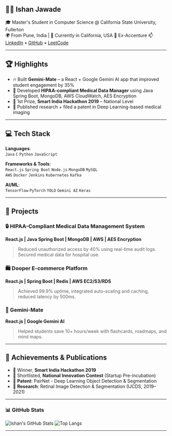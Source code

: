 ## 👨‍💻 Ishan Jawade

🎓 Master's Student in Computer Science @ California State University, Fullerton  
🌍 From Pune, India | 📍 Currently in California, USA
💼 Ex-Accenture 
📫 [LinkedIn](https://www.linkedin.com/in/ishanjawade/) • [GitHub](https://github.com/IshanJawade) • [LeetCode](https://leetcode.com/u/CounterCoder/)

---

## 🏆 Highlights
- 🔥 Built **Gemini-Mate** – a React + Google Gemini AI app that improved student engagement by 35%
- 🏥 Developed **HIPAA-compliant Medical Data Manager** using Java Spring Boot, MongoDB, AWS CloudWatch, AES Encryption
- 🏅 1st Prize, **Smart India Hackathon 2019** – National Level
- 🚀 Published research + filed a patent in Deep Learning-based medical imaging

---

## 💻 Tech Stack

**Languages**:  
`Java` `C` `Python` `JavaScript` 

**Frameworks & Tools**:  
`React.js` `Spring Boot` `Node.js` `MongoDB` `MySQL`  
`AWS` `Docker` `Jenkins` `Kubernetes` `Kafka`  

**AI/ML**:  
`TensorFlow` `PyTorch` `YOLO` `Gemini AI` `Keras`  

---

## 📂 Projects

### 🔒 HIPAA-Compliant Medical Data Management System  
**React.js | Java Spring Boot | MongoDB | AWS | AES Encryption**  
> Reduced unauthorized access by 40% using real-time audit logs. Secured medical data for hospital use.

### 🛍️ Dooper E-commerce Platform  
**React.js | Spring Boot | Redis | AWS EC2/S3/RDS**  
> Achieved 99.9% uptime, integrated auto-scaling and caching, reduced latency by 500ms.

### 🧠 Gemini-Mate  
**React.js | Google Gemini AI**  
> Helped students save 10+ hours/week with flashcards, roadmaps, and mind maps.

---

## 🏅 Achievements & Publications

- 🥇 Winner, **Smart India Hackathon 2019**
- 🧠 Shortlisted, **National Innovation Contest** (Startup Pre-incubation)
- 🧪 **Patent**: PairNet - Deep Learning Object Detection & Segmentation  
- 📄 **Research**: Retinal Image Detection & Segmentation (IJCDS, 2019–2021)

---

### 📊 GitHub Stats

![Ishan's GitHub Stats](https://github-readme-stats.vercel.app/api?username=IshanJawade&show_icons=true&theme=radical)
![Top Langs](https://github-readme-stats.vercel.app/api/top-langs/?username=IshanJawade&layout=compact&theme=radical)

---

